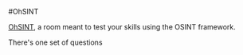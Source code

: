 #OhSINT

[OhSINT](http://tryhackme.com/room/ohsint), a room meant to test your skills using the OSINT framework.

There's one set of questions 
